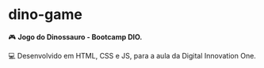 # dino-game
:video_game: **Jogo do Dinossauro - Bootcamp DIO.** 

:computer: ​Desenvolvido em HTML, CSS e JS, para a aula da Digital Innovation One.
